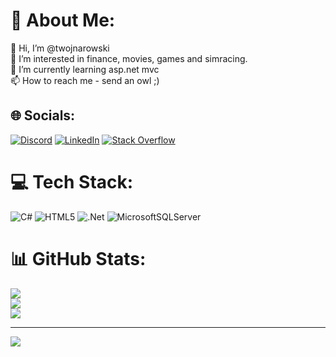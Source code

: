 # 💫 About Me:
👋 Hi, I’m @twojnarowski <br>
👀 I’m interested in finance, movies, games and simracing. <br>
🌱 I’m currently learning asp.net mvc <br>
📫 How to reach me - send an owl ;) <br>

## 🌐 Socials:
[![Discord](https://img.shields.io/badge/Discord-%237289DA.svg?logo=discord&logoColor=white)](htttps://discord.gg/https://discord.gg/GsMrtum7Yd) [![LinkedIn](https://img.shields.io/badge/LinkedIn-%230077B5.svg?logo=linkedin&logoColor=white)](https://linkedin.com/in/wojnarowskit) [![Stack Overflow](https://img.shields.io/badge/-Stackoverflow-FE7A16?logo=stack-overflow&logoColor=white)](https://stackoverflow.com/users/11532275) 

# 💻 Tech Stack:
![C#](https://img.shields.io/badge/c%23-%23239120.svg?style=for-the-badge&logo=c-sharp&logoColor=white) ![HTML5](https://img.shields.io/badge/html5-%23E34F26.svg?style=for-the-badge&logo=html5&logoColor=white) ![.Net](https://img.shields.io/badge/.NET-5C2D91?style=for-the-badge&logo=.net&logoColor=white) ![MicrosoftSQLServer](https://img.shields.io/badge/Microsoft%20SQL%20Sever-CC2927?style=for-the-badge&logo=microsoft%20sql%20server&logoColor=white)
# 📊 GitHub Stats:
![](https://github-readme-stats.vercel.app/api?username=twojnarowski&theme=dark&hide_border=false&include_all_commits=false&count_private=false)<br/>
![](https://github-readme-streak-stats.herokuapp.com/?user=twojnarowski&theme=dark&hide_border=false)<br/>
![](https://github-readme-stats.vercel.app/api/top-langs/?username=twojnarowski&theme=dark&hide_border=false&include_all_commits=false&count_private=false&layout=compact)

---
[![](https://visitcount.itsvg.in/api?id=twojnarowski&icon=5&color=12)](https://visitcount.itsvg.in)

<!-- Proudly created with GPRM ( https://gprm.itsvg.in ) -->
